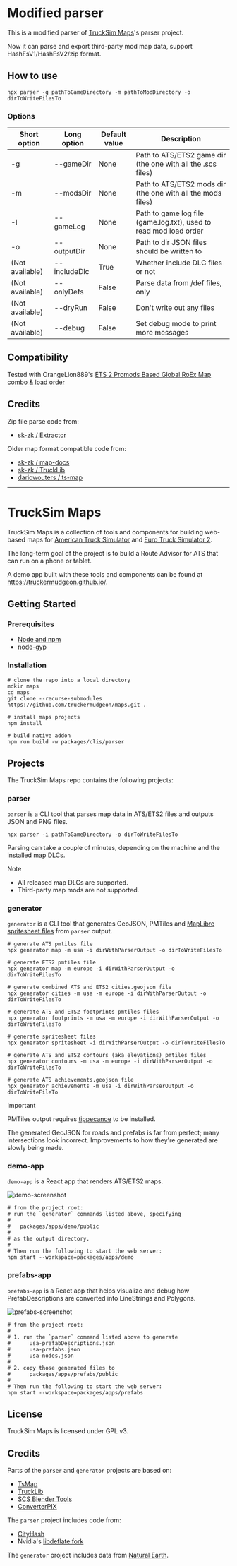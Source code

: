 # Modified parser

This is a modified parser of [TruckSim Maps](https://github.com/truckermudgeon/maps)'s parser project.

Now it can parse and export third-party mod map data, support HashFsV1/HashFsV2/zip format.

## How to use

```shell
npx parser -g pathToGameDirectory -m pathToModDirectory -o dirToWriteFilesTo
```

### Options

| Short option    | Long option  | Default value | Description                                                       |
| --------------- | ------------ | ------------- | ----------------------------------------------------------------- |
| -g              | --gameDir    | None          | Path to ATS/ETS2 game dir (the one with all the .scs files)       |
| -m              | --modsDir    | None          | Path to ATS/ETS2 mods dir (the one with all the mods files)       |
| -l              | --gameLog    | None          | Path to game log file (game.log.txt), used to read mod load order |
| -o              | --outputDir  | None          | Path to dir JSON files should be written to                       |
| (Not available) | --includeDlc | True          | Whether include DLC files or not                                  |
| (Not available) | --onlyDefs   | False         | Parse data from /def files, only                                  |
| (Not available) | --dryRun     | False         | Don't write out any files                                         |
| (Not available) | --debug      | False         | Set debug mode to print more messages                             |

## Compatibility

Tested with OrangeLion889's [ETS 2 Promods Based Global RoEx Map combo & load order](https://sites.google.com/view/orangelion889mapcombos/ets-2-map-combos/ets-2-promods-based-global-roex-map-combo-load-order)

## Credits

Zip file parse code from:

- [sk-zk / Extractor](https://github.com/sk-zk/Extractor)

Older map format compatible code from:

- [sk-zk / map-docs](https://github.com/sk-zk/map-docs/wiki)
- [sk-zk / TruckLib](https://github.com/sk-zk/TruckLib)
- [dariowouters / ts-map](https://github.com/dariowouters/ts-map)

---

# TruckSim Maps

TruckSim Maps is a collection of tools and components for building web-based maps for
[American Truck Simulator](https://americantrucksimulator.com/) and
[Euro Truck Simulator 2](https://eurotrucksimulator2.com/).

The long-term goal of the project is to build a Route Advisor for ATS that can run on a
phone or tablet.

A demo app built with these tools and components can be found at https://truckermudgeon.github.io/.

## Getting Started

### Prerequisites

- [Node and npm](https://docs.npmjs.com/downloading-and-installing-node-js-and-npm)
- [node-gyp](https://github.com/nodejs/node-gyp)

### Installation

```shell
# clone the repo into a local directory
mdkir maps
cd maps
git clone --recurse-submodules https://github.com/truckermudgeon/maps.git .

# install maps projects
npm install

# build native addon
npm run build -w packages/clis/parser
```

## Projects

The TruckSim Maps repo contains the following projects:

### parser

`parser` is a CLI tool that parses map data in ATS/ETS2 files and outputs JSON and
PNG files.

```shell
npx parser -i pathToGameDirectory -o dirToWriteFilesTo
```

Parsing can take a couple of minutes, depending on the machine and the installed map DLCs.

> [!NOTE]
>
> - All released map DLCs are supported.
> - Third-party map mods are not supported.

### generator

`generator` is a CLI tool that generates GeoJSON, PMTiles and [MapLibre](https://maplibre.org/)
[spritesheet files](https://maplibre.org/maplibre-style-spec/sprite/) from `parser` output.

```shell
# generate ATS pmtiles file
npx generator map -m usa -i dirWithParserOutput -o dirToWriteFilesTo

# generate ETS2 pmtiles file
npx generator map -m europe -i dirWithParserOutput -o dirToWriteFilesTo

# generate combined ATS and ETS2 cities.geojson file
npx generator cities -m usa -m europe -i dirWithParserOutput -o dirToWriteFilesTo

# generate ATS and ETS2 footprints pmtiles files
npx generator footprints -m usa -m europe -i dirWithParserOutput -o dirToWriteFilesTo

# generate spritesheet files
npx generator spritesheet -i dirWithParserOutput -o dirToWriteFilesTo

# generate ATS and ETS2 contours (aka elevations) pmtiles files
npx generator contours -m usa -m europe -i dirWithParserOutput -o dirToWriteFilesTo

# generate ATS achievements.geojson file
npx generator achievements -m usa -i dirWithParserOutput -o dirToWriteFileTo
```

> [!IMPORTANT]
> PMTiles output requires [tippecanoe](https://github.com/felt/tippecanoe) to be installed.

The generated GeoJSON for roads and prefabs is far from perfect; many
intersections look incorrect. Improvements to how they're generated
are slowly being made.

### demo-app

`demo-app` is a React app that renders ATS/ETS2 maps.

![demo-screenshot](https://raw.githubusercontent.com/truckermudgeon/maps/main/packages/apps/demo/screenshot.png)

```shell
# from the project root:
# run the `generator` commands listed above, specifying
#
#   packages/apps/demo/public
#
# as the output directory.
#
# Then run the following to start the web server:
npm start --workspace=packages/apps/demo
```

### prefabs-app

`prefabs-app` is a React app that helps visualize and debug how PrefabDescriptions are converted into LineStrings and Polygons.

![prefabs-screenshot](https://raw.githubusercontent.com/truckermudgeon/maps/main/packages/apps/prefabs/screenshot.png)

```shell
# from the project root:
#
# 1. run the `parser` command listed above to generate
#      usa-prefabDescriptions.json
#      usa-prefabs.json
#      usa-nodes.json
#
# 2. copy those generated files to
#      packages/apps/prefabs/public
#
# Then run the following to start the web server:
npm start --workspace=packages/apps/prefabs
```

## License

TruckSim Maps is licensed under GPL v3.

## Credits

Parts of the `parser` and `generator` projects are based on:

- [TsMap](https://github.com/dariowouters/ts-map/)
- [TruckLib](https://github.com/sk-zk/TruckLib/)
- [SCS Blender Tools](https://github.com/SCSSoftware/BlenderTools)
- [ConverterPIX](https://github.com/mwl4/ConverterPIX/)

The `parser` project includes code from:

- [CityHash](https://github.com/google/cityhash)
- Nvidia's [libdeflate fork](https://github.com/NVIDIA/libdeflate)

The `generator` project includes data from [Natural Earth](https://www.naturalearthdata.com/).
